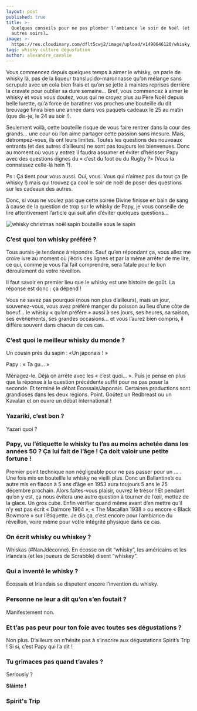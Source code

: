 ```yaml
---
layout: post
published: true
title: >-
  Quelques conseils pour ne pas plomber l’ambiance le soir de Noël (et les
  autres soirs)…
image: >-
  https://res.cloudinary.com/dflt5cwj2/image/upload/v1490646120/whisky_noe%CC%88l_q2v16p.jpg
tags: whisky culture dégustation
author: alexandre_cavalie
---
```

Vous commencez depuis quelques temps à aimer le whisky, on parle de whisky là, pas de la liqueur translucido-maronnasse qu’on mélange sans scrupule avec un cola bien frais et qu’on se jette à maintes reprises derrière la cravate pour oublier sa dure semaine… Bref, vous commencez à aimer le whisky et vous vous doutez, vous qui ne croyez plus au Père Noël depuis belle lurette, qu’à force de baratiner vos proches une bouteille du dit breuvage finira bien une année  dans vos paquets cadeaux le 25 au matin (que dis-je, le 24 au soir !).

Seulement voilà, cette bouteille risque de vous faire rentrer dans la cour des grands… une cour où l’on aime partager cette passion sans mesure. Mais, détrompez-vous, ils ont leurs limites. Toutes les questions des nouveaux entrants (et des autres d’ailleurs) ne sont pas toujours les bienvenues. Donc au moment où vous y entrez il faudra assumer et éviter d’hérisser Papy avec des questions dignes du « c’est du foot ou du Rugby ?» (Vous la connaissez celle-là hein ?).

Ps : Ça tient pour vous aussi. Oui, vous. Vous qui n’aimez pas du tout ça (le whisky !)  mais qui trouvez ça cool le soir de noël de poser des questions sur les cadeaux des autres.

Donc, si vous ne voulez pas que cette soirée Divine finisse en bain de sang à cause de la question de trop sur le whisky de Papy, je vous conseille de lire attentivement l’article qui suit afin d’éviter quelques questions…

![whisky christmas noël sapin bouteille sous le sapin]({{site.baseurl}}https://res.cloudinary.com/spirit-s-trip/image/upload/c_scale,h_500/v1497543331/Capture_d_écran_2017-06-15_à_18.13.14_i4oicr.png)

### C’est quoi ton whisky préféré ?

Tous aurais-je tendance à répondre. Sauf qu’en répondant ça, vous allez me croire ivre au moment où j’écris ces lignes et par la même arrêter de me lire, ce qui, comme je vous l’ai fait comprendre, sera fatale pour le bon déroulement de votre réveillon.

Il faut savoir en premier lieu que le whisky est une histoire de goût. La réponse est donc : ça dépend !

Vous ne savez pas pourquoi (nous non plus d’ailleurs), mais un jour, souvenez-vous, vous avez préféré manger du poisson au lieu d’une côte de boeuf… le whisky « qu’on préfère » aussi à ses jours, ses heures, sa saison, ses évènements, ses grandes occasions… et vous l’aurez bien compris, il diffère souvent dans chacun de ces cas.


### C’est quoi le meilleur whisky du monde ?

Un cousin près du sapin : «Un japonais ! »

Papy : « Ta gu… »

Ménagez-le. Déjà on arrête avec les « c’est quoi… ». Puis je pense en plus que la réponse à la question précédente suffit pour ne pas poser la seconde. Et terminé le débat Écossais/Japonais. Certaines productions sont grandioses dans les deux régions. Point. Goûtez un Redbreast ou un Kavalan et on ouvre un débat international !


### Yazariki, c’est bon ?

Yazari quoi ?


### Papy, vu l’étiquette le whisky tu l’as au moins achetée dans les années 50 ? Ça lui fait de l’âge ! Ça doit valoir une petite fortune !

Premier point technique non négligeable pour ne pas passer pour un … . Une fois mis en bouteille le whisky ne vieilli plus. Donc un Ballantine’s ou autre mis en flacon à 5 ans d’âge en 1953 aura toujours 5 ans le 25 décembre prochain. Alors faites-vous plaisir, ouvrez le trésor ! Et pendant qu’on y est, ça nous évitera une autre question à tourner de l’œil, mettez de la glace. Un gros cube. Enfin vérifier quand même avant d’en mettre qu’il n’y est pas écrit « Dalmore 1964 », « The Macallan 1938 » ou encore « Black Bowmore » sur l’étiquette. Je dis ça, c’est encore pour l’ambiance du réveillon, voire même pour votre intégrité physique dans ce cas.


### On écrit whisky ou whiskey ?

Whiskas (#NanJdéconne).
En écosse on dit “whisky”, les américains et les irlandais (et les joueurs de Scrabble) disent “whiskey”.


### Qui a inventé le whisky ?

Écossais et Irlandais se disputent encore l’invention du whisky.


### Personne ne leur a dit qu’on s’en foutait ?

Manifestement non.


### Et t’as pas peur pour ton foie avec toutes ses dégustations ?

Non plus. D’ailleurs on n’hésite pas à s’inscrire aux dégustations Spirit’s Trip ! Si si, c’est Papy qui l’a dit !


### Tu grimaces pas quand t’avales ?

Seriously ?



**Sláinte !**

### Spirit's Trip
